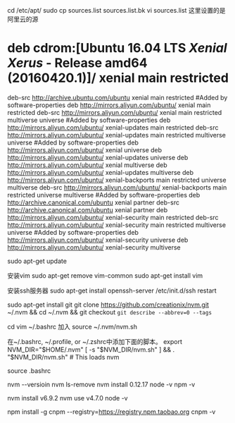 cd /etc/apt/
sudo cp sources.list sources.list.bk
vi sources.list
这里设置的是阿里云的源

# deb cdrom:[Ubuntu 16.04 LTS _Xenial Xerus_ - Release amd64 (20160420.1)]/ xenial main restricted
deb-src http://archive.ubuntu.com/ubuntu xenial main restricted #Added by software-properties
deb http://mirrors.aliyun.com/ubuntu/ xenial main restricted
deb-src http://mirrors.aliyun.com/ubuntu/ xenial main restricted multiverse universe #Added by software-properties
deb http://mirrors.aliyun.com/ubuntu/ xenial-updates main restricted
deb-src http://mirrors.aliyun.com/ubuntu/ xenial-updates main restricted multiverse universe #Added by software-properties
deb http://mirrors.aliyun.com/ubuntu/ xenial universe
deb http://mirrors.aliyun.com/ubuntu/ xenial-updates universe
deb http://mirrors.aliyun.com/ubuntu/ xenial multiverse
deb http://mirrors.aliyun.com/ubuntu/ xenial-updates multiverse
deb http://mirrors.aliyun.com/ubuntu/ xenial-backports main restricted universe multiverse
deb-src http://mirrors.aliyun.com/ubuntu/ xenial-backports main restricted universe multiverse #Added by software-properties
deb http://archive.canonical.com/ubuntu xenial partner
deb-src http://archive.canonical.com/ubuntu xenial partner
deb http://mirrors.aliyun.com/ubuntu/ xenial-security main restricted
deb-src http://mirrors.aliyun.com/ubuntu/ xenial-security main restricted multiverse universe #Added by software-properties
deb http://mirrors.aliyun.com/ubuntu/ xenial-security universe
deb http://mirrors.aliyun.com/ubuntu/ xenial-security multiverse

sudo apt-get update

安装vim
sudo apt-get remove vim-common
sudo apt-get install vim

安装ssh服务器
sudo apt-get install openssh-server
/etc/init.d/ssh restart

sudo apt-get install git
git clone https://github.com/creationix/nvm.git ~/.nvm && cd ~/.nvm && git checkout `git describe --abbrev=0 --tags`

cd
vim ~/.bashrc
加入
source ~/.nvm/nvm.sh

在~/.bashrc, ~/.profile, or ~/.zshrc中添加下面的脚本。
export NVM_DIR="$HOME/.nvm"
[ -s "$NVM_DIR/nvm.sh" ] && . "$NVM_DIR/nvm.sh" # This loads nvm

source  .bashrc

nvm --versioin
nvm ls-remove
nvm install 0.12.17
node -v
npm -v

nvm install v6.9.2
nvm use v4.7.0
node -v

npm install -g cnpm --registry=https://registry.npm.taobao.org
cnpm -v